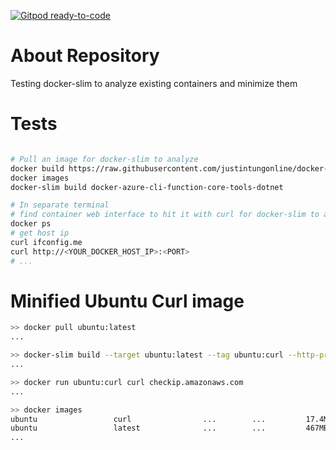 [![Gitpod ready-to-code](https://img.shields.io/badge/Gitpod-ready--to--code-blue?logo=gitpod)](https://gitpod.io/#https://github.com/justintungonline/docker-slim-tests)

# About Repository
Testing docker-slim to analyze existing containers and minimize them

# Tests
```sh

# Pull an image for docker-slim to analyze
docker build https://raw.githubusercontent.com/justintungonline/docker-azure-cli-function-core-tools-dotnet/main/Dockerfile -t docker-azure-cli-function-core-tools-dotnet
docker images
docker-slim build docker-azure-cli-function-core-tools-dotnet

# In separate terminal
# find container web interface to hit it with curl for docker-slim to analyze
docker ps
# get host ip
curl ifconfig.me
curl http://<YOUR_DOCKER_HOST_IP>:<PORT>
# ...

```

# Minified Ubuntu Curl image

```sh
>> docker pull ubuntu:latest
...

>> docker-slim build --target ubuntu:latest --tag ubuntu:curl --http-probe=false --exec "curl checkip.amazonaws.com"
...

>> docker run ubuntu:curl curl checkip.amazonaws.com
...

>> docker images
ubuntu                 curl                ...        ...         17.4MB
ubuntu                 latest              ...        ...         467MB
...
```
